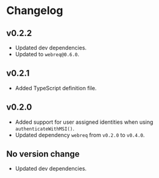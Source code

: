 # Changelog

## v0.2.2

* Updated dev dependencies.
* Updated to `webreq@0.6.0`.

## v0.2.1

* Added TypeScript definition file.

## v0.2.0

* Added support for user assigned identities when using `authenticateWithMSI()`.
* Updated dependency `webreq` from `v0.2.0` to `v0.4.0`.

## No version change

* Updated dev dependencies.